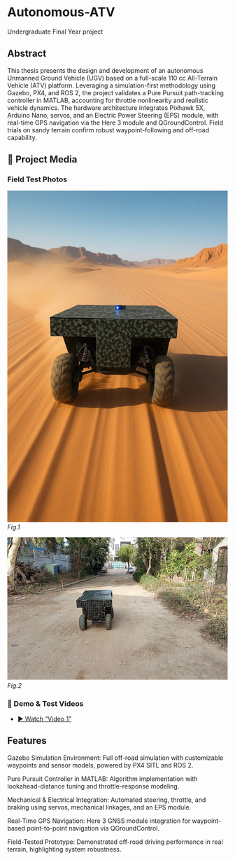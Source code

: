 # Autonomous-ATV
Undergraduate Final Year project

## Abstract
This thesis presents the design and development of an autonomous Unmanned Ground Vehicle (UGV) based on a full-scale 110 cc All-Terrain Vehicle (ATV) platform. Leveraging a simulation-first methodology using Gazebo, PX4, and ROS 2, the project validates a Pure Pursuit path-tracking controller in MATLAB, accounting for throttle nonlinearity and realistic vehicle dynamics. The hardware architecture integrates Pixhawk 5X, Arduino Nano, servos, and an Electric Power Steering (EPS) module, with real-time GPS navigation via the Here 3 module and QGroundControl. Field trials on sandy terrain confirm robust waypoint-following and off-road capability.
## 📸 Project Media

### Field Test Photos

<!-- assumes your pics are in videos/pic1.jpg and videos/pic2.jpg -->
![Field Test 1](videos/Pic1.jpg)
*Fig.1*

![Offroad Testing](videos/vehicle_p2p.jpeg)
*Fig.2*

### 🎥 Demo & Test Videos
- [▶️ Watch “Video 1”](videos/Video1.mp4)




## Features
Gazebo Simulation Environment: Full off-road simulation with customizable waypoints and sensor models, powered by PX4 SITL and ROS 2.

Pure Pursuit Controller in MATLAB: Algorithm implementation with lookahead-distance tuning and throttle-response modeling.

Mechanical & Electrical Integration: Automated steering, throttle, and braking using servos, mechanical linkages, and an EPS module.

Real-Time GPS Navigation: Here 3 GNSS module integration for waypoint-based point-to-point navigation via QGroundControl.

Field-Tested Prototype: Demonstrated off-road driving performance in real terrain, highlighting system robustness.
